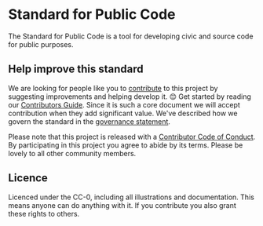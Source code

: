 # Standard for Public Code

The Standard for Public Code is a tool for developing civic and source code for public purposes.

## Help improve this standard

We are looking for people like you to [contribute](CONTRIBUTING.md) to this project by suggesting improvements and helping develop it. 😊 Get started by reading our [Contributors Guide](CONTRIBUTING.md). Since it is such a core document we will accept contribution when they add significant value. We've described how we govern the standard in the [governance statement](GOVERNANCE.md).

Please note that this project is released with a [Contributor Code of Conduct](CODE_OF_CONDUCT.md). By participating in this project you agree to abide by its terms. Please be lovely to all other community members.


## Licence

Licenced under the CC-0, including all illustrations and documentation. This means anyone can do anything with it. If you contribute you also grant these rights to others.
